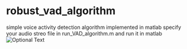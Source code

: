 # robust_vad_algorithm
simple voice activity detection algorithm implemented in matlab
specify your audio streo file in run_VAD_algorithm.m and run it in matlab
![Optional Text](../master/myFolder/vadDemo.png)
